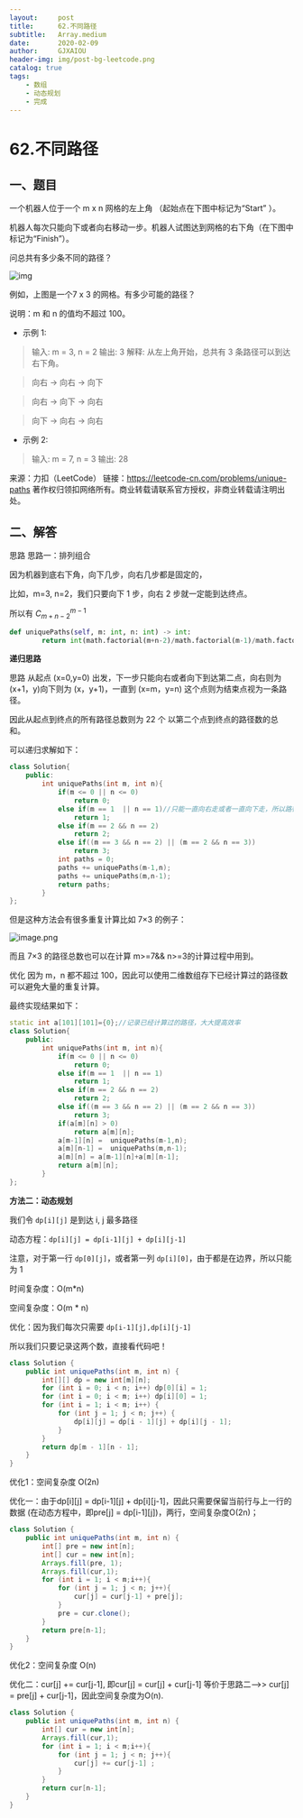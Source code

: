 ```yaml
---
layout:     post
title:      62.不同路径
subtitle:   Array.medium
date:       2020-02-09
author:     GJXAIOU
header-img: img/post-bg-leetcode.png
catalog: true
tags:
    - 数组
	- 动态规划
	- 完成
---
```




# 62.不同路径

## 一、题目

一个机器人位于一个 m x n 网格的左上角 （起始点在下图中标记为“Start” ）。

机器人每次只能向下或者向右移动一步。机器人试图达到网格的右下角（在下图中标记为“Finish”）。

问总共有多少条不同的路径？

![img](https://assets.leetcode-cn.com/aliyun-lc-upload/uploads/2018/10/22/robot_maze.png)

例如，上图是一个7 x 3 的网格。有多少可能的路径？

说明：m 和 n 的值均不超过 100。

- 示例 1:

> 输入: m = 3, n = 2
> 输出: 3
> 解释:
> 从左上角开始，总共有 3 条路径可以到达右下角。

> 向右 -> 向右 -> 向下

> 向右 -> 向下 -> 向右

> 向下 -> 向右 -> 向右



- 示例 2:

> 输入: m = 7, n = 3
> 输出: 28

来源：力扣（LeetCode）
链接：https://leetcode-cn.com/problems/unique-paths
著作权归领扣网络所有。商业转载请联系官方授权，非商业转载请注明出处。



## 二、解答

思路
思路一：排列组合

因为机器到底右下角，向下几步，向右几步都是固定的，

比如，m=3, n=2，我们只要向下 1 步，向右 2 步就一定能到达终点。

所以有 $C_{m+n-2}^{ m-1}$ 

```python
def uniquePaths(self, m: int, n: int) -> int:
        return int(math.factorial(m+n-2)/math.factorial(m-1)/math.factorial(n-1))
```



**递归思路**

思路
从起点 (x=0,y=0) 出发，下一步只能向右或者向下到达第二点，向右则为 (x+1，y)向下则为 (x，y+1)，一直到 (x=m，y=n) 这个点则为结束点视为一条路径。

因此从起点到终点的所有路径总数则为 22 个 以第二个点到终点的路径数的总和。

可以递归求解如下：

```c++
class Solution{
	public:
		int uniquePaths(int m, int n){
			if(m <= 0 || n <= 0)
				return 0;
			else if(m == 1  || n == 1)//只能一直向右走或者一直向下走，所以路径数为 1
				return 1;
			else if(m == 2 && n == 2)
				return 2;
			else if((m == 3 && n == 2) || (m == 2 && n == 3))
				return 3;
			int paths = 0;
			paths += uniquePaths(m-1,n);
			paths += uniquePaths(m,n-1);
			return paths;
		}
};

```

但是这种方法会有很多重复计算比如 7×3 的例子：

![image.png](https://pic.leetcode-cn.com/bf1374e902a0a5cd181e99b00b61ebd896456bb80e4c81cad7d9c84e1ccccd6d-image.png)

而且 7×3 的路径总数也可以在计算 m>=7&& n>=3的计算过程中用到。

优化
因为 m，n 都不超过 100，因此可以使用二维数组存下已经计算过的路径数可以避免大量的重复计算。

最终实现结果如下：

```c++
static int a[101][101]={0};//记录已经计算过的路径，大大提高效率
class Solution{
	public:
		int uniquePaths(int m, int n){
			if(m <= 0 || n <= 0)
				return 0;
			else if(m == 1  || n == 1)
				return 1;
			else if(m == 2 && n == 2)
				return 2;
			else if((m == 3 && n == 2) || (m == 2 && n == 3))
				return 3;
			if(a[m][n] > 0)
				return a[m][n];
			a[m-1][n] =  uniquePaths(m-1,n);
			a[m][n-1] =  uniquePaths(m,n-1);
			a[m][n] = a[m-1][n]+a[m][n-1];
			return a[m][n];
		}
};

```





**方法二：动态规划**

我们令 `dp[i][j]` 是到达 i, j 最多路径

动态方程：`dp[i][j] = dp[i-1][j] + dp[i][j-1]`

注意，对于第一行 `dp[0][j]`，或者第一列 `dp[i][0]`，由于都是在边界，所以只能为 1

时间复杂度：O(m*n)

空间复杂度：O(m * n)

优化：因为我们每次只需要 `dp[i-1][j],dp[i][j-1]`

所以我们只要记录这两个数，直接看代码吧！

```java
class Solution {
    public int uniquePaths(int m, int n) {
        int[][] dp = new int[m][n];
        for (int i = 0; i < n; i++) dp[0][i] = 1;
        for (int i = 0; i < m; i++) dp[i][0] = 1;
        for (int i = 1; i < m; i++) {
            for (int j = 1; j < n; j++) {
                dp[i][j] = dp[i - 1][j] + dp[i][j - 1];
            }
        }
        return dp[m - 1][n - 1];  
    }
}

```



优化1：空间复杂度 O(2n)

优化一：由于dp[i][j] = dp[i-1][j] + dp[i][j-1]，因此只需要保留当前行与上一行的数据 (在动态方程中，即pre[j] = dp[i-1][j])，两行，空间复杂度O(2n)；

```java
class Solution {
    public int uniquePaths(int m, int n) {
        int[] pre = new int[n];
        int[] cur = new int[n];
        Arrays.fill(pre, 1);
        Arrays.fill(cur,1);
        for (int i = 1; i < m;i++){
            for (int j = 1; j < n; j++){
                cur[j] = cur[j-1] + pre[j];
            }
            pre = cur.clone();
        }
        return pre[n-1]; 
    }
}
```

优化2：空间复杂度 O(n)

优化二：cur[j] += cur[j-1], 即cur[j] = cur[j] + cur[j-1] 等价于思路二-->> cur[j] = pre[j] + cur[j-1]，因此空间复杂度为O(n).

```java
class Solution {
    public int uniquePaths(int m, int n) {
        int[] cur = new int[n];
        Arrays.fill(cur,1);
        for (int i = 1; i < m;i++){
            for (int j = 1; j < n; j++){
                cur[j] += cur[j-1] ;
            }
        }
        return cur[n-1];
    }
}
```

